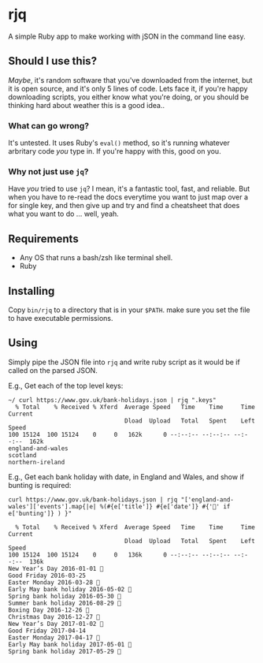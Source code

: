 # rjq
A simple Ruby app to make working with jSON in the command line easy.

## Should I use this?

_Maybe_, it's random software that you've downloaded from the internet, 
but it is open source, and it's only 5 lines of code. Lets face it, if
you're happy downloading scripts, you either know what you're doing, or
you should be thinking hard about weather this is a good idea..

### What can go wrong?

It's untested. It uses Ruby's `eval()` method, so it's running whatever 
arbritary code _you_ type in. If you're happy with this, good on you.

### Why not just use `jq`?

Have _you_ tried to use `jq`? I mean, it's a fantastic tool, fast, and reliable. 
But when you have to re-read the docs everytime you want to just map over a for single key,
and then give up and try and find a cheatsheet that does what you want to do … well, yeah.

## Requirements

- Any OS that runs a bash/zsh like terminal shell.
- Ruby

## Installing

Copy `bin/rjq` to a directory that is in your `$PATH`. make sure you set the file to have executable permissions.

## Using

Simply pipe the JSON file into `rjq` and write ruby script 
as it would be if called on the parsed JSON.

E.g., Get each of the top level keys:

```
~/ curl https://www.gov.uk/bank-holidays.json | rjq ".keys"
  % Total    % Received % Xferd  Average Speed   Time    Time     Time  Current
                                 Dload  Upload   Total   Spent    Left  Speed
100 15124  100 15124    0     0   162k      0 --:--:-- --:--:-- --:--:--  162k
england-and-wales
scotland
northern-ireland
```

E.g., Get each bank holiday with date, in England and Wales, and show if bunting is required:
```
curl https://www.gov.uk/bank-holidays.json | rjq "['england-and-wales']['events'].map{|e| %(#{e['title']} #{e['date']} #{'🎉' if e['bunting']} ) }"

  % Total    % Received % Xferd  Average Speed   Time    Time     Time  Current
                                 Dload  Upload   Total   Spent    Left  Speed
100 15124  100 15124    0     0   136k      0 --:--:-- --:--:-- --:--:--  136k
New Year’s Day 2016-01-01 🎉
Good Friday 2016-03-25
Easter Monday 2016-03-28 🎉
Early May bank holiday 2016-05-02 🎉
Spring bank holiday 2016-05-30 🎉
Summer bank holiday 2016-08-29 🎉
Boxing Day 2016-12-26 🎉
Christmas Day 2016-12-27 🎉
New Year’s Day 2017-01-02 🎉
Good Friday 2017-04-14
Easter Monday 2017-04-17 🎉
Early May bank holiday 2017-05-01 🎉
Spring bank holiday 2017-05-29 🎉
```
 
 
